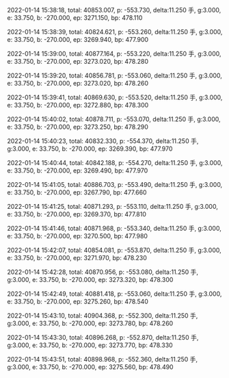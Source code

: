 2022-01-14 15:38:18, total: 40853.007, p: -553.730, delta:11.250 手, g:3.000, e: 33.750, b: -270.000, ep: 3271.150, bp: 478.110

2022-01-14 15:38:39, total: 40824.621, p: -553.260, delta:11.250 手, g:3.000, e: 33.750, b: -270.000, ep: 3269.940, bp: 477.900

2022-01-14 15:39:00, total: 40877.164, p: -553.220, delta:11.250 手, g:3.000, e: 33.750, b: -270.000, ep: 3273.020, bp: 478.280

2022-01-14 15:39:20, total: 40856.781, p: -553.060, delta:11.250 手, g:3.000, e: 33.750, b: -270.000, ep: 3273.020, bp: 478.260

2022-01-14 15:39:41, total: 40869.630, p: -553.520, delta:11.250 手, g:3.000, e: 33.750, b: -270.000, ep: 3272.880, bp: 478.300

2022-01-14 15:40:02, total: 40878.711, p: -553.070, delta:11.250 手, g:3.000, e: 33.750, b: -270.000, ep: 3273.250, bp: 478.290

2022-01-14 15:40:23, total: 40832.330, p: -554.370, delta:11.250 手, g:3.000, e: 33.750, b: -270.000, ep: 3269.390, bp: 477.970

2022-01-14 15:40:44, total: 40842.188, p: -554.270, delta:11.250 手, g:3.000, e: 33.750, b: -270.000, ep: 3269.490, bp: 477.970

2022-01-14 15:41:05, total: 40886.703, p: -553.490, delta:11.250 手, g:3.000, e: 33.750, b: -270.000, ep: 3267.790, bp: 477.660

2022-01-14 15:41:25, total: 40871.293, p: -553.110, delta:11.250 手, g:3.000, e: 33.750, b: -270.000, ep: 3269.370, bp: 477.810

2022-01-14 15:41:46, total: 40871.968, p: -553.340, delta:11.250 手, g:3.000, e: 33.750, b: -270.000, ep: 3270.500, bp: 477.980

2022-01-14 15:42:07, total: 40854.081, p: -553.870, delta:11.250 手, g:3.000, e: 33.750, b: -270.000, ep: 3271.970, bp: 478.230

2022-01-14 15:42:28, total: 40870.956, p: -553.080, delta:11.250 手, g:3.000, e: 33.750, b: -270.000, ep: 3273.320, bp: 478.300

2022-01-14 15:42:49, total: 40881.418, p: -553.060, delta:11.250 手, g:3.000, e: 33.750, b: -270.000, ep: 3275.260, bp: 478.540

2022-01-14 15:43:10, total: 40904.368, p: -552.300, delta:11.250 手, g:3.000, e: 33.750, b: -270.000, ep: 3273.780, bp: 478.260

2022-01-14 15:43:30, total: 40896.268, p: -552.870, delta:11.250 手, g:3.000, e: 33.750, b: -270.000, ep: 3273.770, bp: 478.330

2022-01-14 15:43:51, total: 40898.968, p: -552.360, delta:11.250 手, g:3.000, e: 33.750, b: -270.000, ep: 3275.560, bp: 478.490